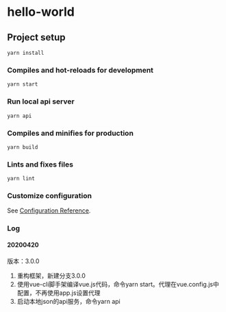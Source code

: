 # hello-world

## Project setup
```
yarn install
```

### Compiles and hot-reloads for development
```
yarn start
```

### Run local api server
```
yarn api
```

### Compiles and minifies for production
```
yarn build
```

### Lints and fixes files
```
yarn lint
```

### Customize configuration
See [Configuration Reference](https://cli.vuejs.org/config/).

### Log

####  20200420
版本：3.0.0
1. 重构框架，新建分支3.0.0
2. 使用vue-cli脚手架编译vue.js代码，命令yarn start。代理在vue.config.js中配置，不再使用app.js设置代理
3. 启动本地json的api服务，命令yarn api
 
